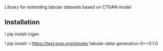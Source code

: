 Library for extending tabular datasets based on CTGAN model

## Installation

! pip install ctgan

! pip install -i https://test.pypi.org/simple/ tabular-data-generation-0==0.1.0



